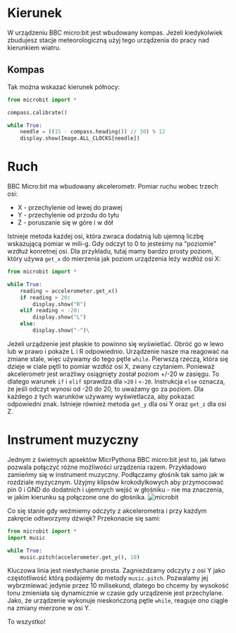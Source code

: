 # Kierunek

W urządzeniu BBC micro:bit jest wbudowany kompas. Jeżeli
kiedykolwiek zbudujesz stacje meteorologiczną użyj tego urządzenia do pracy nad
kierunkiem wiatru.

## Kompas

Tak można wskazać kierunek północy:

```python
from microbit import *

compass.calibrate()

while True:
    needle = ((15 - compass.heading()) // 30) % 12
    display.show(Image.ALL_CLOCKS[needle])
```

# Ruch

BBC Micro:bit ma wbudowany akcelerometr. Pomiar ruchu wobec trzech osi:
* X - przechylenie od lewej do prawej
* Y - przechylenie od przodu do tyłu
* Z -
poruszanie się w góre i w dół

Istnieje metoda każdej osi, która zwraca dodatnią
lub ujemną liczbę wskazującą pomiar w mili-g. Gdy odczyt to 0 to jesteśmy na
"poziomie" wzdłuż konretnej osi.
Dla przykładu, tutaj mamy bardzo prosty poziom,
który używa `get_x` do mierzenia jak poziom urządzenia leży wzdłóż osi X:

```python
from microbit import *

while True:
    reading = accelerometer.get_x()
    if reading > 20:
        display.show("R")
    elif reading < -20:
        display.show("L")
    else:
        display.show("-")\
```

Jeżeli urządzenie jest płaskie to powinno się wyświetlać. Obróć go w lewo lub w
prawo i pokaże L i R odpowiednio. Urządzenie nasze ma reagować na zmiane stale,
więc używamy do tego pętle `while`. Pierwszą rzeczą, która się dzieje w ciale
pętli to pomiar wzdłóż osi X, zwany czytaniem. Ponieważ akcelerometr jest
wrażliwy
osiągnięty został poziom +/-20 w zasięgu.
To dlatego warunek `if` i
`elif` sprawdza dla `>20` i `<-20`. Instrukcja `else` oznacza, że jeśli odczyt
wynosi od -20 do 20, to uważamy go za poziom. Dla każdego
z tych warunków
używamy wyświetlacza, aby pokazać odpowiedni znak.
Istnieje również metoda
`get_y` dla osi Y oraz `get_z` dla osi Z.

# Instrument muzyczny

Jednym z
świetnych apsektów MicrPythona BBC micro:bit jest to, jak łatwo pozwala połączyć
różne możliwości urządzenia razem. Przykładowo zamieńmy się w instrument
muzyczny. Podłączamy głośnik tak samo jak w rozdziale myzycznym. Użyjmy klipsów
krokodylkowych aby przymocować pin 0 i GND do dodatnich i ujemnych wejść w
głośniku - nie ma
znaczenia, w jakim kierunku są połączone one do głośnika.
![microbit][microbit]

[microbit]:
https://github.com/plpug/Microbit/raw/master/chapter08/img/pin0-gnd.png
"microbit"

Co się stanie gdy weźmiemy odczyty z akcelerometra i przy każdym
zakręcie odtworzymy dżwięk? Przekonacie się sami:

```python
from microbit import *
import music

while True:
    music.pitch(accelerometer.get_y(), 10)
```

Kluczowa linia jest niesłychanie prosta. Zagnieżdzamy odczyty z osi Y jako
częstotliwość którą podajemy do metody `music.pitch`. Pozwalamy jej wybrzmiewać
jedynie przez 10 milisekund, dlatego bo chcemy by wysokość tonu zmieniała się
dynamicznie w czasie gdy urządzenie jest przechylane. Jako, że urządzenie
wykonuje nieskończoną pętle `while`, reaguje ono ciągle na zmiany mierzone w osi
Y.

To wszystko!

```python

```

